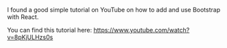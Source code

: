 I found a good simple tutorial on YouTube on how to add and use Bootstrap with React.

You can find this tutorial here: https://www.youtube.com/watch?v=8pKjULHzs0s
